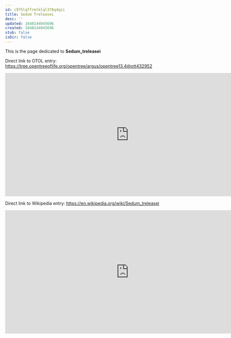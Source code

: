 ```yaml
---
id: c975lqffrmlklql378q4qzi
title: Sedum Treleasei
desc: ''
updated: 1648144045696
created: 1648144045696
stub: false
isDir: false
---
```

This is the page dedicated to **Sedum_treleasei**


Direct link to OTOL entry: https://tree.opentreeoflife.org/opentree/argus/opentree13.4@ott432952



<html>
    <body>
    <iframe src="https://tree.opentreeoflife.org/opentree/argus/opentree13.4@ott432952"
    width="800" height="400" frameborder="0" allowfullscreen> </iframe>
    </body>
</html>
    


Direct link to Wikipedia entry: https://en.wikipedia.org/wiki/Sedum_treleasei



<html>
    <body>
    <iframe src="https://en.wikipedia.org/wiki/Sedum_treleasei"
    width="800" height="400" frameborder="0" allowfullscreen> </iframe>
    </body>
</html>
    
